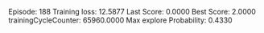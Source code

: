 Episode: 188 Training loss: 12.5877 Last Score: 0.0000 Best Score: 2.0000 trainingCycleCounter: 65960.0000 Max explore Probability: 0.4330